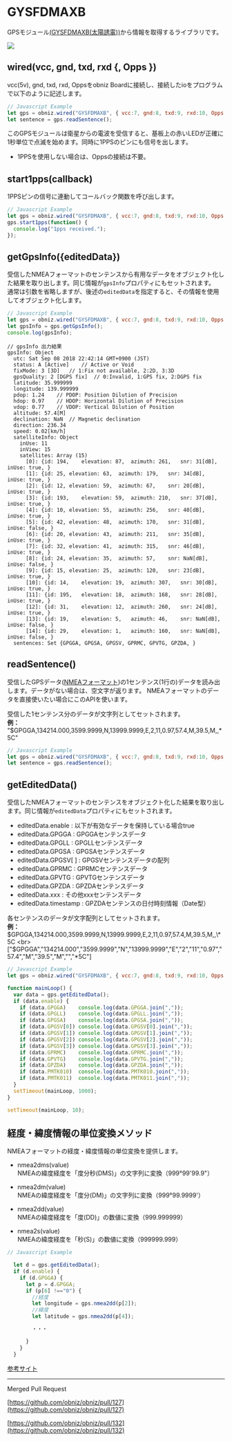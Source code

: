# GYSFDMAXB


GPSモジュール[(GYSFDMAXB(太陽誘電))](http://akizukidenshi.com/catalog/g/gK-09991/)から情報を取得するライブラリです。

![](image.jpg)




## wired(vcc, gnd, txd, rxd {, Opps })

vcc(5v), gnd, txd, rxd, Oppsをobniz Boardに接続し、接続したioをプログラムで以下のように記述します。

```javascript
// Javascript Example
let gps = obniz.wired("GYSFDMAXB", { vcc:7, gnd:8, txd:9, rxd:10, Opps:11 });
let sentence = gps.readSentence();
```

このGPSモジュールは衛星からの電波を受信すると、基板上の赤いLEDが正確に1秒単位で点滅を始めます。同時に1PPSのピンにも信号を出します。

- 1PPSを使用しない場合は、Oppsの接続は不要。


## start1pps(callback)

1PPSピンの信号に連動してコールバック関数を呼び出します。

```javascript
// Javascript Example
let gps = obniz.wired("GYSFDMAXB", { vcc:7, gnd:8, txd:9, rxd:10, Opps:11 });
gps.start1pps(function() {
  console.log("1pps received.");
});
```


## getGpsInfo({editedData})

受信したNMEAフォーマットのセンテンスから有用なデータをオブジェクト化した結果を取り出します。同じ情報が`gpsInfo`プロパティにもセットされます。<br>
通常は引数を省略しますが、後述の`editedData`を指定すると、その情報を使用してオブジェクト化します。

```javascript
// Javascript Example
let gps = obniz.wired("GYSFDMAXB", { vcc:7, gnd:8, txd:9, rxd:10, Opps:11 });
let gpsInfo = gps.getGpsInfo();
console.log(gpsInfo);
```

```
// gpsInfo 出力結果
gpsInfo: Object
  utc: Sat Sep 08 2018 22:42:14 GMT+0900 (JST)
  status: A [Active]	// Active or Void
  fixMode: 3 [3D]	// 1:Fix not available, 2:2D, 3:3D
  gpsQuality: 2 [DGPS fix]	// 0:Invalid, 1:GPS fix, 2:DGPS fix
  latitude: 35.999999
  longitude: 139.999999
  pdop: 1.24	// PDOP: Position Dilution of Precision
  hdop: 0.97	// HDOP: Horizontal Dilution of Precision
  vdop: 0.77	// VDOP: Vertical Dilution of Position
  altitude: 57.4[M]
  declination: NaN	// Magnetic declination
  direction: 236.34
  speed: 0.02[km/h]
  satelliteInfo: Object
    inUse: 11
    inView: 15
    satellites: Array (15)
      [0]: {id: 194,	elevation: 87,	azimuth: 261,	snr: 31[dB],	inUse: true, }
      [1]: {id: 25,	elevation: 63,	azimuth: 179,	snr: 34[dB],	inUse: true, }
      [2]: {id: 12,	elevation: 59,	azimuth: 67,	snr: 20[dB],	inUse: true, }
      [3]: {id: 193,	elevation: 59,	azimuth: 210,	snr: 37[dB],	inUse: true, }
      [4]: {id: 10,	elevation: 55,	azimuth: 256,	snr: 40[dB],	inUse: true, }
      [5]: {id: 42,	elevation: 48,	azimuth: 170,	snr: 31[dB],	inUse: false, }
      [6]: {id: 20,	elevation: 43,	azimuth: 211,	snr: 35[dB],	inUse: true, }
      [7]: {id: 32,	elevation: 41,	azimuth: 315,	snr: 46[dB],	inUse: true, }
      [8]: {id: 24,	elevation: 35,	azimuth: 57,	snr: NaN[dB],	inUse: false, }
      [9]: {id: 15,	elevation: 25,	azimuth: 120,	snr: 23[dB],	inUse: true, }
      [10]: {id: 14,	elevation: 19,	azimuth: 307,	snr: 30[dB],	inUse: true, }
      [11]: {id: 195,	elevation: 18,	azimuth: 168,	snr: 28[dB],	inUse: true, }
      [12]: {id: 31,	elevation: 12,	azimuth: 260,	snr: 24[dB],	inUse: true, }
      [13]: {id: 19,	elevation: 5,	azimuth: 46,	snr: NaN[dB],	inUse: false, }
      [14]: {id: 29,	elevation: 1,	azimuth: 160,	snr: NaN[dB],	inUse: false, }
  sentences: Set {GPGGA, GPGSA, GPGSV, GPRMC, GPVTG, GPZDA, }

```

## readSentence()

受信したGPSデータ([NMEAフォーマット](https://ja.wikipedia.org/wiki/NMEA_0183))の1センテンス(1行の)データを読み出します。データがない場合は、空文字が返ります。
NMEAフォーマットのデータを直接使いたい場合にこのAPIを使います。

受信した1センテンス分のデータが文字列としてセットされます。<br>
**例：** "$GPGGA,134214.000,3599.9999,N,13999.9999,E,2,11,0.97,57.4,M,39.5,M,,\*5C"


```javascript
// Javascript Example
let gps = obniz.wired("GYSFDMAXB", { vcc:7, gnd:8, txd:9, rxd:10, Opps:11 });
let sentence = gps.readSentence();
```

## getEditedData()

受信したNMEAフォーマットのセンテンスをオブジェクト化した結果を取り出します。同じ情報が`editedData`プロパティにもセットされます。

- editedData.enable : 以下が有効なデータを保持している場合true
- editedData.GPGGA : GPGGAセンテンスデータ
- editedData.GPGLL : GPGLLセンテンスデータ
- editedData.GPGSA : GPGSAセンテンスデータ
- editedData.GPGSV[ ] : GPGSVセンテンスデータの配列
- editedData.GPRMC : GPRMCセンテンスデータ
- editedData.GPVTG : GPVTGセンテンスデータ
- editedData.GPZDA : GPZDAセンテンスデータ
- editedData.xxx : その他xxxセンテンスデータ
- editedData.timestamp : GPZDAセンテンスの日付時刻情報（Date型）

各センテンスのデータが文字配列としてセットされます。<br>
**例：** $GPGGA,134214.000,3599.9999,N,13999.9999,E,2,11,0.97,57.4,M,39.5,M,,\*5C
<br>
["$GPGGA","134214.000","3599.9999","N","13999.9999","E","2","11","0.97","57.4","M","39.5","M","","*5C"]


```javascript
// Javascript Example
let gps = obniz.wired("GYSFDMAXB", { vcc:7, gnd:8, txd:9, rxd:10, Opps:11 });

function mainLoop() {
  var data = gps.getEditedData();
  if (data.enable) {
    if (data.GPGGA)    console.log(data.GPGGA.join(","));
    if (data.GPGLL)    console.log(data.GPGLL.join(","));
    if (data.GPGSA)    console.log(data.GPGSA.join(","));
    if (data.GPGSV[0]) console.log(data.GPGSV[0].join(","));
    if (data.GPGSV[1]) console.log(data.GPGSV[1].join(","));
    if (data.GPGSV[2]) console.log(data.GPGSV[2].join(","));
    if (data.GPGSV[3]) console.log(data.GPGSV[3].join(","));
    if (data.GPRMC)    console.log(data.GPRMC.join(","));
    if (data.GPVTG)    console.log(data.GPVTG.join(","));
    if (data.GPZDA)    console.log(data.GPZDA.join(","));
    if (data.PMTK010)  console.log(data.PMTK010.join(","));
    if (data.PMTK011)  console.log(data.PMTK011.join(","));
  }
  setTimeout(mainLoop, 1000);
}

setTimeout(mainLoop, 10);
```


## 経度・緯度情報の単位変換メソッド

NMEAフォーマットの経度・緯度情報の単位変換を提供します。

- nmea2dms(value)<br>
NMEAの緯度経度を「度分秒(DMS)」の文字列に変換（999°99'99.9"）

- nmea2dm(value)<br>
NMEAの緯度経度を「度分(DM)」の文字列に変換（999°99.9999'）

- nmea2dd(value)<br>
NMEAの緯度経度を「度(DD)」の数値に変換（999.999999）

- nmea2s(value)<br>
NMEAの緯度経度を「秒(S)」の数値に変換（999999.999）


```javascript
// Javascript Example

  let d = gps.getEditedData();
  if (d.enable) {
    if (d.GPGGA) {
      let p = d.GPGGA;
      if (p[6] !=="0") {
        //経度
        let longitude = gps.nmea2dd(p[2]);
        //緯度
        let latitude = gps.nmea2dd(p[4]);

        ・・・

      }
    }
  }

```

[参考サイト](https://www.petitmonte.com/robot/howto_gysfdmaxb.html)


---

Merged Pull Request

[https://github.com/obniz/obniz/pull/127](https://github.com/obniz/obniz/pull/127)

[https://github.com/obniz/obniz/pull/132](https://github.com/obniz/obniz/pull/132)
